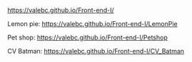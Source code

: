 https://valebc.github.io/Front-end-I/

Lemon pie: https://valebc.github.io/Front-end-I/LemonPie

Pet shop: https://valebc.github.io/Front-end-I/Petshop

CV Batman: https://valebc.github.io/Front-end-I/CV_Batman
